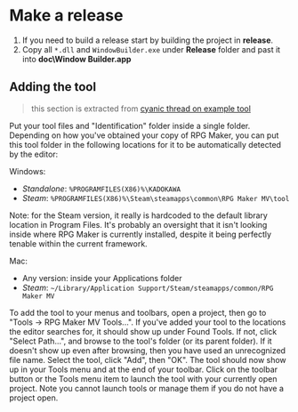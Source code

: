 # Make a release

1. If you need to build a release start by building the project in **release**.   
1. Copy all `*.dll` and `WindowBuilder.exe` under **Release** folder and past it into **doc\Window Builder.app**


##  Adding the tool
> this section is extracted from [cyanic thread on example tool](https://forums.rpgmakerweb.com/index.php?threads/adding-your-own-tools-to-rpg-maker-mv.86920/)

Put your tool files and "Identification" folder inside a single folder. Depending on how you've obtained your copy of RPG Maker, you can put this tool folder in the following locations for it to be automatically detected by the editor:

Windows:
- *Standalone*: `%PROGRAMFILES(X86)%\KADOKAWA`
- *Steam*: `%PROGRAMFILES(X86)%\Steam\steamapps\common\RPG Maker MV\tool`

Note: for the Steam version, it really is hardcoded to the default library location in Program Files. It's probably an oversight that it isn't looking inside where RPG Maker is currently installed, despite it being perfectly tenable within the current framework.

Mac:
- Any version: inside your Applications folder
- *Steam*: `~/Library/Application Support/Steam/steamapps/common/RPG Maker MV`

To add the tool to your menus and toolbars, open a project, then go to "Tools -> RPG Maker MV Tools...". If you've added your tool to the locations the editor searches for, it should show up under Found Tools. If not, click "Select Path...", and browse to the tool's folder (or its parent folder). If it doesn't show up even after browsing, then you have used an unrecognized file name. Select the tool, click "Add", then "OK". The tool should now show up in your Tools menu and at the end of your toolbar. Click on the toolbar button or the Tools menu item to launch the tool with your currently open project. Note you cannot launch tools or manage them if you do not have a project open.
